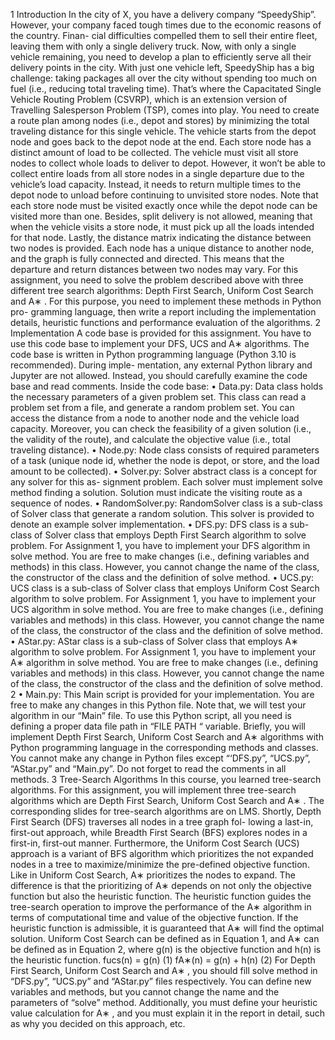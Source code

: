 1 Introduction
In the city of X, you have a delivery company “SpeedyShip”. However, your company faced tough times due to the economic reasons of the country. Finan- cial difficulties compelled them to sell their entire fleet, leaving them with only a single delivery truck. Now, with only a single vehicle remaining, you need to develop a plan to efficiently serve all their delivery points in the city. With just one vehicle left, SpeedyShip has a big challenge: taking packages all over the city without spending too much on fuel (i.e., reducing total traveling time). That’s where the Capacitated Single Vehicle Routing Problem (CSVRP), which is an extension version of Travelling Salesperson Problem (TSP), comes into play.
You need to create a route plan among nodes (i.e., depot and stores) by minimizing the total traveling distance for this single vehicle. The vehicle starts from the depot node and goes back to the depot node at the end. Each store node has a distinct amount of load to be collected. The vehicle must visit all store nodes to collect whole loads to deliver to depot. However, it won’t be able to collect entire loads from all store nodes in a single departure due to the vehicle’s load capacity. Instead, it needs to return multiple times to the depot node to unload before continuing to unvisited store nodes. Note that each store node must be visited exactly once while the depot node can be visited more than one. Besides, split delivery is not allowed, meaning that when the vehicle visits a store node, it must pick up all the loads intended for that node. Lastly, the distance matrix indicating the distance between two nodes is provided. Each node has a unique distance to another node, and the graph is fully connected and directed. This means that the departure and return distances between two nodes may vary.
For this assignment, you need to solve the problem described above with three different tree search algorithms: Depth First Search, Uniform Cost Search and A∗ . For this purpose, you need to implement these methods in Python pro- gramming language, then write a report including the implementation details, heuristic functions and performance evaluation of the algorithms.
2 Implementation
A code base is provided for this assignment. You have to use this code base to implement your DFS, UCS and A∗ algorithms. The code base is written in Python programming language (Python 3.10 is recommended). During imple- mentation, any external Python library and Jupyter are not allowed. Instead, you should carefully examine the code base and read comments. Inside the code base:
• Data.py: Data class holds the necessary parameters of a given problem set. This class can read a problem set from a file, and generate a random problem set. You can access the distance from a node to another node and the vehicle load capacity. Moreover, you can check the feasibility of a given solution (i.e., the validity of the route), and calculate the objective value (i.e., total traveling distance).
• Node.py: Node class consists of required parameters of a task (unique node id, whether the node is depot, or store, and the load amount to be collected).
• Solver.py: Solver abstract class is a concept for any solver for this as- signment problem. Each solver must implement solve method finding a solution. Solution must indicate the visiting route as a sequence of nodes.
• RandomSolver.py: RandomSolver class is a sub-class of Solver class that generate a random solution. This solver is provided to denote an example solver implementation.
• DFS.py: DFS class is a sub-class of Solver class that employs Depth First Search algorithm to solve problem. For Assignment 1, you have to implement your DFS algorithm in solve method. You are free to make changes (i.e., defining variables and methods) in this class. However, you cannot change the name of the class, the constructor of the class and the definition of solve method.
• UCS.py: UCS class is a sub-class of Solver class that employs Uniform Cost Search algorithm to solve problem. For Assignment 1, you have to implement your UCS algorithm in solve method. You are free to make changes (i.e., defining variables and methods) in this class. However, you cannot change the name of the class, the constructor of the class and the definition of solve method.
• AStar.py: AStar class is a sub-class of Solver class that employs A∗ algorithm to solve problem. For Assignment 1, you have to implement your A∗ algorithm in solve method. You are free to make changes (i.e., defining variables and methods) in this class. However, you cannot change the name of the class, the constructor of the class and the definition of solve method.
2
• Main.py: This Main script is provided for your implementation. You are free to make any changes in this Python file. Note that, we will test your algorithm in our “Main” file. To use this Python script, all you need is defining a proper data file path in “FILE PATH “ variable.
Briefly, you will implement Depth First Search, Uniform Cost Search and A∗ algorithms with Python programming language in the corresponding methods and classes. You cannot make any change in Python files except “‘DFS.py”, “UCS.py”, “AStar.py” and “Main.py”. Do not forget to read the comments in all methods.
3 Tree-Search Algorithms
In this course, you learned tree-search algorithms. For this assignment, you will implement three tree-search algorithms which are Depth First Search, Uniform Cost Search and A∗ . The corresponding slides for tree-search algorithms are on LMS. Shortly, Depth First Search (DFS) traverses all nodes in a tree graph fol- lowing a last-in, first-out approach, while Breadth First Search (BFS) explores nodes in a first-in, first-out manner. Furthermore, the Uniform Cost Search (UCS) approach is a variant of BFS algorithm which prioritizes the not expanded nodes in a tree to maximize/minimize the pre-defined objective function. Like in Uniform Cost Search, A∗ prioritizes the nodes to expand. The difference is that the prioritizing of A∗ depends on not only the objective function but also the heuristic function. The heuristic function guides the tree-search operation to improve the performance of the A∗ algorithm in terms of computational time and value of the objective function. If the heuristic function is admissible, it is guaranteed that A∗ will find the optimal solution. Uniform Cost Search can be defined as in Equation 1, and A∗ can be defined as in Equation 2, where g(n) is the objective function and h(n) is the heuristic function.
fucs(n) = g(n) (1) fA∗(n) = g(n) + h(n) (2)
For Depth First Search, Uniform Cost Search and A∗ , you should fill solve method in “DFS.py”, “UCS.py” and “AStar.py” files respectively. You can define new variables and methods, but you cannot change the name and the parameters of “solve” method. Additionally, you must define your heuristic value calculation for A∗ , and you must explain it in the report in detail, such as why you decided on this approach, etc.
